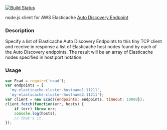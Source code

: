 [![Build Status](https://travis-ci.org/mapbox/elasticache-auto-discovery.png)](https://travis-ci.org/mapbox/elasticache-auto-discovery)

node.js client for AWS Elasticache [Auto Discovery Endpoint](http://docs.aws.amazon.com/AmazonElastiCache/latest/UserGuide/AutoDiscovery.html)

### Description

Specify a list of Elasticache Auto Discovery Endpoints to this tiny TCP client
and receive in response a list of Elasticache host nodes found by each of the
Auto Discovery endpoints.  The result will be an array of Elasticache nodes
specified in host:port notation.

### Usage

```javascript
var Ecad = require('ecad');
var endpoints = [
  'my-elasticache-cluster-hostname1:11211',
  'my-elasticache-cluster-hostname2:11211'];
var client = new Ecad({endpoints: endpoints, timeout: 10000});
client.fetch(function(err, hosts) {
    if (err) throw err;
    console.log(hosts);
    // that's it.
});
```
